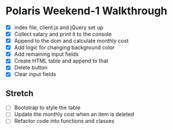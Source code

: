 # Polaris Weekend-1 Walkthrough

- [x] index file, client.js and jQuery set up
- [x] Collect salary and print it to the console
- [x] Append to the dom and calculate monthly cost
- [x] Add logic for changing background color
- [x] Add remaining input fields
- [x] Create HTML table and append to that
- [x] Delete button
- [x] Clear input fields

## Stretch

- [ ] Bootstrap to style the table
- [ ] Update the monthly cost when an item is deleted
- [ ] Refactor code into functions and classes
